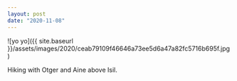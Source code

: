 ```yaml
---
layout: post
date: "2020-11-08"
---
```


![yo yo]({{ site.baseurl }}/assets/images/2020/ceab79109f46646a73ee5d6a47a82fc5716b695f.jpg)

Hiking with Otger and Aine above Isil.
